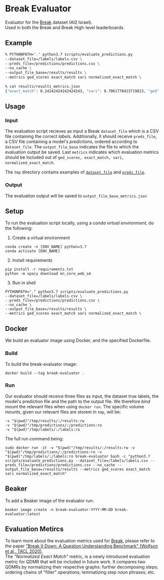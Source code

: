 # Break Evaluator
Evaluator for the [Break](https://github.com/allenai/Break) dataset (AI2 Israel).  
Used in both the Break and Break High-level leaderboards.

## Example
```bash
% PYTHONPATH="." python3.7 scripts/evaluate_predictions.py 
--dataset_file=/labels/labels.csv \
--preds_file=/predictions/predictions.csv \
--no_cache \
--output_file_base=/results/results \
--metrics ged_scores exact_match sari normalized_exact_match \
				
% cat results/results_metrics.json
{"exact_match": 0.24242424242424243, "sari": 0.7061778423719823, "ged": 0.4089606835211786, "normalized_exact_match": 0.32323232323232326}
```

## Usage

### Input
The evaluation script recieves as input a Break `dataset_file` which is a CSV file containing the correct *labels*. Additionally, it should receive `preds_file`, a CSV file containing a model's *predictions*, ordered according to `dataset_file`. The `output_file_base` indicates the file to which the evaluation output be saved. Last `metrics` indicates which evaluation metrics should be included out of `ged_scores, exact_match, sari, normalized_exact_match`.

The `tmp` directory contains examples of [`dataset_file`](https://github.com/allenai/break-evaluator/blob/master/tmp/labels/labels.csv) and [`preds_file`](https://github.com/allenai/break-evaluator/blob/master/tmp/predictions/predictions.csv).

### Output
The evaluation output will be saved to `output_file_base_metrics.json`


## Setup
To run the evaluation script locally, using a *conda virtual environment*, do the following:

1. Create a virtual environment
```
conda create -n [ENV_NAME] python=3.7
conda activate [ENV_NAME]
```

2. Install requirements
```
pip install -r requirements.txt 
python -m spacy download en_core_web_sm
```

3. Run in shell
```
PYTHONPATH="." python3.7 scripts/evaluate_predictions.py 
--dataset_file=/labels/labels.csv \
--preds_file=/predictions/predictions.csv \
--no_cache \
--output_file_base=/results/results \
--metrics ged_scores exact_match sari normalized_exact_match \
```


## Docker
We build an evaluator image using Docker, and the specified Dockerfile.

### Build
To build the break-evaluator image:
```
docker build --tag break-evaluator .
```

### Run
Our evaluator should receive three files as input, the dataset true labels, the model's prediction file and the path to the output file. We therefore *bind mount* the relevant files when using `docker run`. 
The specific volume mounts, given our relevant files are storem in `tmp`, will be:
```
-v "$(pwd)"/tmp/results/:/results:rw
-v "$(pwd)"/tmp/predictions/:/predictions:ro
-v "$(pwd)"/tmp/labels/:/labels:ro
```

The full run command being:
```
sudo docker run -it -v "$(pwd)"/tmp/results/:/results:rw -v "$(pwd)"/tmp/predictions/:/predictions:ro -v "$(pwd)"/tmp/labels/:/labels:ro break-evaluator bash -c "python3.7 scripts/evaluate_predictions.py --dataset_file=/labels/labels.csv --preds_file=/predictions/predictions.csv --no_cache --output_file_base=/results/results --metrics ged_scores exact_match sari normalized_exact_match"
```


## Beaker
To add a Beaker image of the evaluator run:
```
beaker image create -n break-evaluator-YYYY-MM-DD break-evaluator:latest
```



## Evaluation Metircs
To learn more about the evaluation metrics used for [Break](https://allenai.github.io/Break/), please refer to the paper ["Break It Down: A Question Understanding Benchmark" (Wolfson et al., TACL 2020)](https://arxiv.org/abs/2001.11770).  
The *"Normalized Exact Match"* metric, is a newly introduced evaluation metric for QDMR that will be included in future work. It compares two QDMRs by normalizing their respective graphs: further decomposing steps; ordering chains of "filter" operations; lemmatizing step noun phrases; etc. 